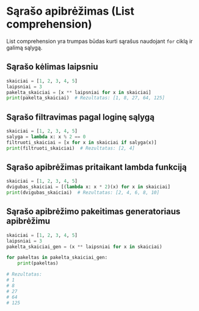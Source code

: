# Sąrašo apibrėžimas (List comprehension)

List comprehension yra trumpas būdas kurti sąrašus naudojant `for` ciklą ir galimą sąlygą.

## Sąrašo kėlimas laipsniu

```Python
skaiciai = [1, 2, 3, 4, 5]
laipsniai = 3
pakelta_skaiciai = [x ** laipsniai for x in skaiciai]
print(pakelta_skaiciai)  # Rezultatas: [1, 8, 27, 64, 125]
```

## Sąrašo filtravimas pagal loginę sąlygą

```Python
skaiciai = [1, 2, 3, 4, 5]
salyga = lambda x: x % 2 == 0
filtruoti_skaiciai = [x for x in skaiciai if salyga(x)]
print(filtruoti_skaiciai)  # Rezultatas: [2, 4]
```

## Sąrašo apibrėžimas pritaikant lambda funkciją

```Python
skaiciai = [1, 2, 3, 4, 5]
dvigubas_skaiciai = [(lambda x: x * 2)(x) for x in skaiciai]
print(dvigubas_skaiciai)  # Rezultatas: [2, 4, 6, 8, 10]
```

## Sąrašo apibrėžimo pakeitimas generatoriaus apibrėžimu

```Python
skaiciai = [1, 2, 3, 4, 5]
laipsniai = 3
pakelta_skaiciai_gen = (x ** laipsniai for x in skaiciai)

for pakeltas in pakelta_skaiciai_gen:
    print(pakeltas)

# Rezultatas:
# 1
# 8
# 27
# 64
# 125
```
